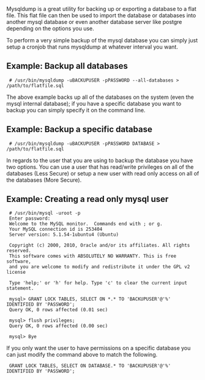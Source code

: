 
Mysqldump is a great utility for backing up or exporting a database to a flat file. This flat file can then be used to import the database or databases into another mysql database or even another database server like postgre depending on the options you use.

To perform a very simple backup of the mysql database you can simply just setup a cronjob that runs mysqldump at whatever interval you want.

## Example: Backup all databases

     # /usr/bin/mysqldump -uBACKUPUSER -pPASSWORD --all-databases > /path/to/flatfile.sql

The above example backs up all of the databases on the system (even the mysql internal database); if you have a specific database you want to backup you can simply specify it on the command line.

## Example: Backup a specific database

     # /usr/bin/mysqldump -uBACKUPUSER -pPASSWORD DATABASE > /path/to/flatfile.sql

In regards to the user that you are using to backup the database you have two options. You can use a user that has read/write privileges on all of the databases (Less Secure) or setup a new user with read only access on all of the databases (More Secure).

## Example: Creating a read only mysql user
     
     # /usr/bin/mysql -uroot -p
     Enter password:
     Welcome to the MySQL monitor.  Commands end with ; or g.
     Your MySQL connection id is 253404
     Server version: 5.1.54-1ubuntu4 (Ubuntu)
     
     Copyright (c) 2000, 2010, Oracle and/or its affiliates. All rights reserved.
     This software comes with ABSOLUTELY NO WARRANTY. This is free software,
     and you are welcome to modify and redistribute it under the GPL v2 license
     
     Type 'help;' or 'h' for help. Type 'c' to clear the current input statement.
     
     mysql> GRANT LOCK TABLES, SELECT ON *.* TO 'BACKUPUSER'@'%' IDENTIFIED BY 'PASSWORD';
     Query OK, 0 rows affected (0.01 sec)
     
     mysql> flush privileges;
     Query OK, 0 rows affected (0.00 sec)
     
     mysql> Bye

If you only want the user to have permissions on a specific database you can just modify the command above to match the following.
     
     GRANT LOCK TABLES, SELECT ON DATABASE.* TO 'BACKUPUSER'@'%' IDENTIFIED BY 'PASSWORD';
